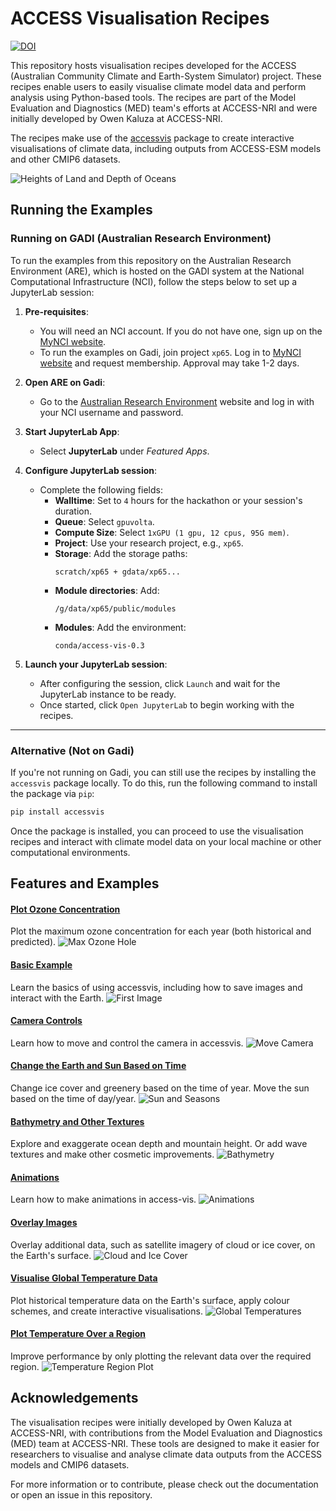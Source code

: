 # ACCESS Visualisation Recipes

[![DOI](https://zenodo.org/badge/875944360.svg)](https://doi.org/10.5281/zenodo.14167706)

This repository hosts visualisation recipes developed for the ACCESS (Australian Community Climate and Earth-System
Simulator) project. These recipes enable users to easily visualise climate model data and perform analysis using
Python-based tools. The recipes are part of the Model Evaluation and Diagnostics (MED) team's efforts at ACCESS-NRI and
were initially developed by Owen Kaluza at ACCESS-NRI.

The recipes make use of the [accessvis](https://github.com/ACCESS-NRI/ACCESS-Vis) package to create interactive visualisations of climate data, including outputs
from ACCESS-ESM models and other CMIP6 datasets.

![Heights of Land and Depth of Oceans](assets/gallery/earth_rotating.gif "Heights of Land and Depth of Oceans")

## Running the Examples

### Running on GADI (Australian Research Environment)

To run the examples from this repository on the Australian Research Environment (ARE), which is hosted on the GADI
system at the National Computational Infrastructure (NCI), follow the steps below to set up a JupyterLab session:

1. **Pre-requisites**:
    - You will need an NCI account. If you do not have one, sign up on the [MyNCI website](https://my.nci.org.au).
    - To run the examples on Gadi, join project `xp65`. Log in to [MyNCI website](https://my.nci.org.au) and request
      membership. Approval may take 1-2 days.

2. **Open ARE on Gadi**:
    - Go to the [Australian Research Environment](https://are-auth.nci.org.au/) website and log in with your NCI
      username and password.

3. **Start JupyterLab App**:
    - Select **JupyterLab** under *Featured Apps*.

4. **Configure JupyterLab session**:
    - Complete the following fields:
        - **Walltime**: Set to `4` hours for the hackathon or your session's duration.
        - **Queue**: Select `gpuvolta`.
        - **Compute Size**: Select `1xGPU (1 gpu, 12 cpus, 95G mem)`.
        - **Project**: Use your research project, e.g., `xp65`.
        - **Storage**: Add the storage paths:
          ```
          scratch/xp65 + gdata/xp65...
          ```
        - **Module directories**: Add:
          ```
          /g/data/xp65/public/modules
          ```
        - **Modules**: Add the environment:
          ```
          conda/access-vis-0.3
          ```

5. **Launch your JupyterLab session**:
    - After configuring the session, click `Launch` and wait for the JupyterLab instance to be ready.
    - Once started, click `Open JupyterLab` to begin working with the recipes.

---

### Alternative (Not on Gadi)

If you're not running on Gadi, you can still use the recipes by installing the `accessvis` package locally. To do this,
run the following command to install the package via `pip`:

```bash
pip install accessvis
```

Once the package is installed, you can proceed to use the visualisation recipes and interact with climate model data on
your local machine or other computational environments.

## Features and Examples

#### [Plot Ozone Concentration](./Examples/annual_maximum_ozone.ipynb)

Plot the maximum ozone concentration for each year (both historical and predicted).
![Max Ozone Hole](assets/gallery/max_ozone_level.gif "Max Ozone Hole")

#### [Basic Example](./00-Access-Vis-Overview.ipynb)

Learn the basics of using accessvis, including how to save images and interact with the Earth.
![First Image](assets/gallery/first_picture.png "First Image")

#### [Camera Controls](./01-Camera-Controls.ipynb)

Learn how to move and control the camera in accessvis.
![Move Camera](assets/gallery/zoomed.png "Move Camera")

#### [Change the Earth and Sun Based on Time](./02-Sun-And-Seasons.ipynb)

Change ice cover and greenery based on the time of year.
Move the sun based on the time of day/year.
![Sun and Seasons](assets/gallery/seasons.gif "Sun and Seasons")

#### [Bathymetry and Other Textures](./03-Texture-And-Bathymetry.ipynb)

Explore and exaggerate ocean depth and mountain height.
Or add wave textures and make other cosmetic improvements.
![Bathymetry](assets/gallery/bathy.png "Bathymetry")

#### [Animations](./04-Animations.ipynb)

Learn how to make animations in access-vis.
![Animations](assets/gallery/rotate_and_zoom.gif "Animations")

#### [Overlay Images](./05-Overlaying-An-Image.ipynb)

Overlay additional data, such as satellite imagery of cloud or ice cover, on the Earth's surface.
![Cloud and Ice Cover](assets/gallery/clouds.png "Cloud and Ice Cover")

#### [Visualise Global Temperature Data](./06-Plotting-High-Resolution-Data.ipynb)

Plot historical temperature data on the Earth's surface, apply colour schemes, and create interactive visualisations.
![Global Temperatures](assets/gallery/temperature.png "Global Temperatures")

#### [Plot Temperature Over a Region](./07-Plotting-Over-A-Region.ipynb)

Improve performance by only plotting the relevant data over the required region.
![Temperature Region Plot](assets/gallery/region.png "Temperature Region Plot")

## Acknowledgements

The visualisation recipes were initially developed by Owen Kaluza at ACCESS-NRI, with contributions from the Model
Evaluation and Diagnostics (MED) team at ACCESS-NRI. These tools are designed to make it easier for researchers to
visualise and analyse climate data outputs from the ACCESS models and CMIP6 datasets.

For more information or to contribute, please check out the documentation or open an issue in this repository.
